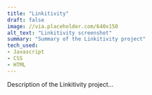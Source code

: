 ```yaml
---
title: "Linkitivity"
draft: false
image: //via.placeholder.com/640x150
alt_text: "Linkitivity screenshot"
summary: "Summary of the Linkitivity project"
tech_used:
- Javascript
- CSS 
- HTML
---
```


Description of the Linkitivity project...